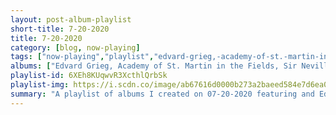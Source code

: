 ```yaml
---
layout: post-album-playlist
short-title: 7-20-2020
title: 7-20-2020
category: [blog, now-playing]
tags: ["now-playing","playlist","edvard-grieg,-academy-of-st.-martin-in-the-fields,-sir-neville-marriner"]
albums: ["Edvard Grieg, Academy of St. Martin in the Fields, Sir Neville Marriner - Grieg: Peer Gynt, Suite No. 1, Op. 46 / Suite No. 2, Op. 55 / Holberg Suite, Op. 40"]
playlist-id: 6XEh8KUqwvR3XcthlQrbSk
playlist-img: https://i.scdn.co/image/ab67616d0000b273a2baeed584e7d6ea0bf136b3
summary: "A playlist of albums I created on 07-20-2020 featuring and Edvard Grieg, Academy of St. Martin in the Fields, Sir Neville Marriner"
---
```

